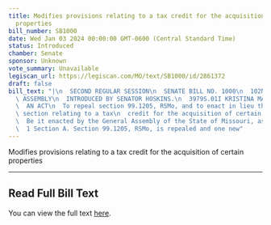 ```yaml
---
title: Modifies provisions relating to a tax credit for the acquisition of certain
  properties
bill_number: SB1000
date: Wed Jan 03 2024 00:00:00 GMT-0600 (Central Standard Time)
status: Introduced
chamber: Senate
sponsor: Unknown
vote_summary: Unavailable
legiscan_url: https://legiscan.com/MO/text/SB1000/id/2861372
draft: false
bill_text: "|\n  SECOND REGULAR SESSION\n  SENATE BILL NO. 1000\n  102ND GENERA L\
  \ ASSEMBLY\n  INTRODUCED BY SENATOR HOSKINS.\n  3979S.01I KRISTINA MARTIN, Secretary\n\
  \  AN ACT\n  To repeal section 99.1205, RSMo, and to enact in lieu thereof one new\
  \ section relating to a tax\n  credit for the acquisition of certain properties.\n\
  \  Be it enacted by the General Assembly of the State of Missouri, as follows:\n\
  \  1 Section A. Section 99.1205, RSMo, is repealed and one new"
---
```

Modifies provisions relating to a tax credit for the acquisition of certain properties

---

## Read Full Bill Text

You can view the full text [here](https://legiscan.com/MO/text/SB1000/id/2861372).
